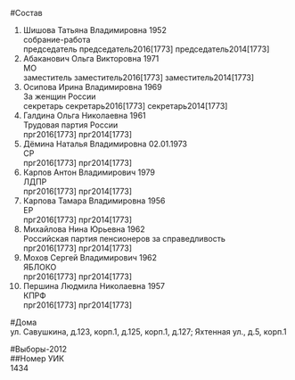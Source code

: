 #Состав  
1. Шишова Татьяна Владимировна 1952  
    собрание-работа  
    председатель председатель2016[1773] председатель2014[1773]  
2. Абаканович Ольга Викторовна 1971  
    МО  
    заместитель заместитель2016[1773] заместитель2014[1773]  
3. Осипова Ирина Владимировна 1969  
    За женщин России  
    секретарь секретарь2016[1773] секретарь2014[1773]  
4. Галдина Ольга Николаевна 1961  
    Трудовая партия России  
    прг2016[1773] прг2014[1773]  
5. Дёмина Наталья Владимировна 02.01.1973  
    СР  
    прг2016[1773] прг2014[1773]  
6. Карпов Антон Владимирович 1979  
    ЛДПР  
    прг2016[1773] прг2014[1773]  
7. Карпова Тамара Владимировна 1956  
    ЕР  
    прг2016[1773] прг2014[1773]  
8. Михайлова Нина Юрьевна 1962  
    Российская партия пенсионеров за справедливость  
    прг2016[1773] прг2014[1773]  
9. Мохов Сергей Владимирович 1962  
    ЯБЛОКО  
    прг2016[1773] прг2014[1773]  
10. Першина Людмила Николаевна 1957  
    КПРФ  
    прг2016[1773] прг2014[1773]  
  
#Дома  
ул. Савушкина,  д.123, корп.1, д.125, корп.1, д.127; Яхтенная ул.,  д.5, корп.1  
  
#Выборы-2012  
##Номер УИК  
1434  

